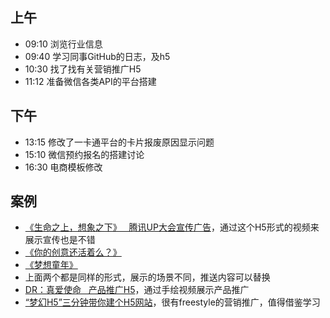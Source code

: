## 上午
* 09:10 浏览行业信息
* 09:40 学习同事GitHub的日志，及h5
* 10:30 找了找有关营销推广H5
* 11:12 准备微信各类API的平台搭建
## 下午
* 13:15 修改了一卡通平台的卡片报废原因显示问题
* 15:10 微信预约报名的搭建讨论
* 16:30 电商模板修改
## 案例
* [《生命之上，想象之下》   腾讯UP大会宣传广告](http://up.qq.com/2015/imagination/?from=message&isappinstalled=0)，通过这个H5形式的视频来展示宣传也是不错
* [《你的创意还活着么？》](http://nextidea.qq.com/act/a20150610ideas/)
* [《梦想童年》 ](http://game.weixin.qq.com/cgi-bin/act?k=T1PxBWxmS3ac5ya5qJHTjg%3D%3D&q=0&jsapi_ticket=1&noticeid=200716901#wechat_redirect)
* 上面两个都是同样的形式，展示的场景不同，推送内容可以替换
* [DR：真爱使命   产品推广H5](https://m.darryring.com/market/h5/index.html)，通过手绘视频展示产品推广
* [“梦幻H5”三分钟带你建个H5网站](http://lpiii.cn/music/)，很有freestyle的营销推广，值得借鉴学习
